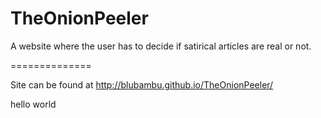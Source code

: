 TheOnionPeeler
==============

A website where the user has to decide if satirical articles are real or not.

==============

Site can be found at http://blubambu.github.io/TheOnionPeeler/

hello world
